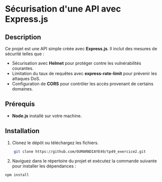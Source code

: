 # Sécurisation d'une API avec Express.js

## Description
Ce projet est une API simple créée avec **Express.js**. Il inclut des mesures de sécurité telles que :
- Sécurisation avec **Helmet** pour protéger contre les vulnérabilités courantes.
- Limitation du taux de requêtes avec **express-rate-limit** pour prévenir les attaques DoS.
- Configuration de **CORS** pour contrôler les accès provenant de certains domaines.

## Prérequis
- **Node.js** installé sur votre machine.

## Installation

1. Clonez le dépôt ou téléchargez les fichiers.
  
```bash
    git clone https://github.com/OUMARNDIAYE49/tp49_exercice2.git
```
2. Naviguez dans le répertoire du projet et exécutez la commande suivante pour installer les dépendances :

```bash
npm install
```